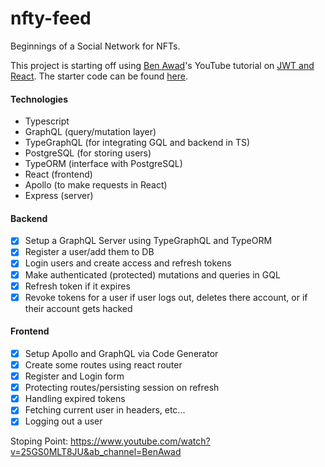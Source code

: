 # nfty-feed

Beginnings of a Social Network for NFTs.

This project is starting off using [Ben Awad](https://github.com/benawad)'s YouTube tutorial on [JWT and React](https://www.youtube.com/watch?v=25GS0MLT8JU&ab_channel=BenAwad). The starter code can be found [here](https://github.com/benawad/jwt-auth-example).

#### Technologies

- Typescript
- GraphQL (query/mutation layer)
- TypeGraphQL (for integrating GQL and backend in TS)
- PostgreSQL (for storing users)
- TypeORM (interface with PostgreSQL)
- React (frontend)
- Apollo (to make requests in React)
- Express (server)

#### Backend

- [x] Setup a GraphQL Server using TypeGraphQL and TypeORM
- [x] Register a user/add them to DB
- [x] Login users and create access and refresh tokens
- [x] Make authenticated (protected) mutations and queries in GQL
- [x] Refresh token if it expires
- [x] Revoke tokens for a user if user logs out, deletes there account, or if their account gets hacked

#### Frontend

- [x] Setup Apollo and GraphQL via Code Generator
- [x] Create some routes using react router
- [x] Register and Login form
- [x] Protecting routes/persisting session on refresh
- [x] Handling expired tokens
- [x] Fetching current user in headers, etc...
- [x] Logging out a user

Stoping Point: https://www.youtube.com/watch?v=25GS0MLT8JU&ab_channel=BenAwad
